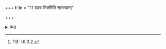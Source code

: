 +++
title = "11 यदत्र रिप्तमिति सारस्वतम्"

+++

<details><summary>थिते</summary>

11. The Pratiprasthātr̥ and Āgnīdhra (consume the remnants from the milk-cup) for Sarasvatī with yadatra riptam[^1]...  

[^1]: TB II.6.3.2.  
</details>
